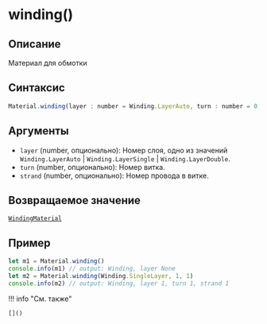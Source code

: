 # winding()

## Описание
Материал для обмотки

## Синтаксис
```javascript
Material.winding(layer : number = Winding.LayerAuto, turn : number = 0, strand : number = 0) : WindingMaterial
``` 

## Аргументы
- `layer` (number, опционально): Номер слоя, одно из значений `Winding.LayerAuto` | `Winding.LayerSingle` | `Winding.LayerDouble`.
- `turn` (number, опционально): Номер витка.
- `strand` (number, опционально): Номер провода в витке.

## Возвращаемое значение
[`WindingMaterial`](./../../../types/materials/WindingMaterial/_index.md)

## Пример
``` javascript linenums="1"
let m1 = Material.winding()
console.info(m1) // output: Winding, layer None
let m2 = Material.winding(Winding.SingleLayer, 1, 1)
console.info(m2) // output: Winding, layer 1, turn 1, strand 1
``` 

!!! info "См. также"

    []()
